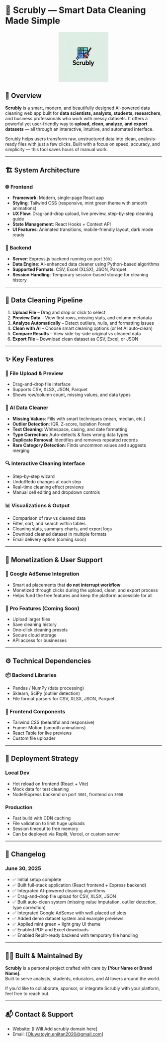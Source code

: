 <p align="center"><h1>🧹 Scrubly — Smart Data Cleaning Made Simple</h1> 

<p align="center">
  <img src=./logo.jpeg/ width= '160'>
</p>


## 🚀 Overview

**Scrubly** is a smart, modern, and beautifully designed AI-powered data cleaning web app built for **data scientists, analysts, students, researchers**, and business professionals who work with messy datasets. It offers a powerful yet user-friendly way to **upload, clean, analyze, and export datasets** — all through an interactive, intuitive, and automated interface.

Scrubly helps users transform raw, unstructured data into clean, analysis-ready files with just a few clicks. Built with a focus on speed, accuracy, and simplicity — this tool saves hours of manual work.

---

## 🏗️ System Architecture

### 🌐 Frontend
- **Framework**: Modern, single-page React app  
- **Styling**: Tailwind CSS (responsive, mint green theme with smooth animations)  
- **UX Flow**: Drag-and-drop upload, live preview, step-by-step cleaning guide  
- **State Management**: React Hooks + Context API  
- **UI Features**: Animated transitions, mobile-friendly layout, dark mode ready  

### 🔧 Backend
- **Server**: Express.js backend running on port `3001`  
- **Data Engine**: AI-enhanced data cleaner using Python-based algorithms  
- **Supported Formats**: CSV, Excel (XLSX), JSON, Parquet  
- **Session Handling**: Temporary session-based storage for cleaning history  

---

## 🔁 Data Cleaning Pipeline

1. **Upload File** – Drag and drop or click to select  
2. **Preview Data** – View first rows, missing stats, and column metadata  
3. **Analyze Automatically** – Detect outliers, nulls, and formatting issues  
4. **Clean with AI** – Choose smart cleaning options (or let AI auto-clean)  
5. **Compare Results** – View side-by-side original vs cleaned data  
6. **Export File** – Download clean dataset as CSV, Excel, or JSON  

---

## ✨ Key Features

### 📂 File Upload & Preview
- Drag-and-drop file interface  
- Supports CSV, XLSX, JSON, Parquet  
- Shows row/column count, missing values, and data types  

### 🧠 AI Data Cleaner
- **Missing Values**: Fills with smart techniques (mean, median, etc.)  
- **Outlier Detection**: IQR, Z-score, Isolation Forest  
- **Text Cleaning**: Whitespace, casing, and date formatting  
- **Type Correction**: Auto-detects & fixes wrong data types  
- **Duplicate Removal**: Identifies and removes repeated records  
- **Rare Category Detection**: Finds uncommon values and suggests merging  

### 🔍 Interactive Cleaning Interface
- Step-by-step wizard  
- Undo/Redo changes at each step  
- Real-time cleaning effect previews  
- Manual cell editing and dropdown controls  

### 📊 Visualizations & Output
- Comparison of raw vs cleaned data  
- Filter, sort, and search within tables  
- Cleaning stats, summary charts, and export logs  
- Download cleaned dataset in multiple formats  
- Email delivery option (coming soon)  

---

## 💸 Monetization & User Support

### 🧾 Google AdSense Integration
- Smart ad placements that **do not interrupt workflow**  
- Monetized through clicks during the upload, clean, and export process  
- Helps fund the free features and keep the platform accessible for all  

### 🔐 Pro Features (Coming Soon)
- Upload larger files  
- Save cleaning history  
- One-click cleaning presets  
- Secure cloud storage  
- API access for businesses  

---

## ⚙️ Technical Dependencies

### 📦 Backend Libraries
- Pandas / NumPy (data processing)  
- Sklearn, SciPy (outlier detection)  
- File format parsers for CSV, XLSX, JSON, Parquet  

### 🧱 Frontend Components
- Tailwind CSS (beautiful and responsive)  
- Framer Motion (smooth animations)  
- React Table for live previews  
- Custom file uploader  

---

## 🚚 Deployment Strategy

### Local Dev
- Hot reload on frontend (React + Vite)  
- Mock data for test cleaning  
- Node/Express backend on port `3001`, frontend on `3000`  

### Production
- Fast build with CDN caching  
- File validation to limit huge uploads  
- Session timeout to free memory  
- Can be deployed via Replit, Vercel, or custom server  

---

## 📅 Changelog

### June 30, 2025
- ✅ Initial setup complete  
- ✅ Built full-stack application (React frontend + Express backend)  
- ✅ Integrated AI-powered cleaning algorithms  
- ✅ Drag-and-drop file upload for CSV, XLSX, JSON  
- ✅ Built auto-clean system (missing value imputation, outlier detection, type correction)  
- ✅ Integrated Google AdSense with well-placed ad slots  
- ✅ Added demo dataset system and example previews  
- ✅ Applied mint green + light gray UI theme  
- ✅ Enabled PDF and Excel downloads  
- ✅ Enabled Replit-ready backend with temporary file handling  

---

## 🧑‍💻 Built & Maintained By

**Scrubly** is a personal project crafted with care by **[Your Name or Brand Name]**.  
Built to serve analysts, students, educators, and AI lovers around the world.  

If you'd like to collaborate, sponsor, or integrate Scrubly with your platform, feel free to reach out.

---

## 📬 Contact & Support
- Website: [I Will Add scrubly domain here]  
- Email: [Oluwatoyin.eniitan2020@gmail.com]
